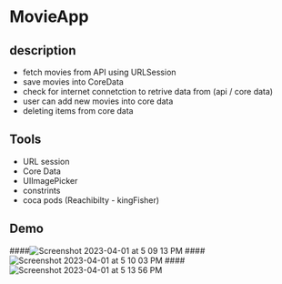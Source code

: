 # MovieApp
## description 
- fetch movies from API using URLSession
- save movies into CoreData
- check for internet connetction to retrive data from (api / core data)
- user can add new movies into core data
- deleting items from core data

## Tools
- URL session 
- Core Data
- UIImagePicker
- constrints 
- coca pods (Reachibilty - kingFisher)

## Demo
####![Screenshot 2023-04-01 at 5 09 13 PM](https://user-images.githubusercontent.com/82960902/229297446-d3420d25-79d5-412d-bf57-a57b4aefa87c.png)
####![Screenshot 2023-04-01 at 5 10 03 PM](https://user-images.githubusercontent.com/82960902/229297602-8fba7e4e-595c-4da7-9535-a9f9174f3b13.png)
####![Screenshot 2023-04-01 at 5 13 56 PM](https://user-images.githubusercontent.com/82960902/229297633-0c8503e2-8cad-4129-ab42-8f7a5c0c158d.png)
